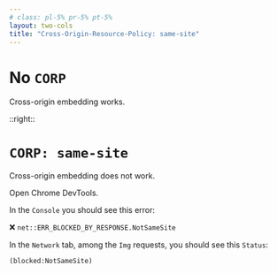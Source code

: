 ```yaml
---
# class: pl-5% pr-5% pt-5%
layout: two-cols
title: "Cross-Origin-Resource-Policy: same-site"
---
```

<h1>No <code>CORP</code></h1>

<Transform scale="0.9">

Cross-origin embedding works.

<CrossOriginImageEmbed src="https://www.w3schools.com/images/w3schools_green.jpg" />

</Transform>

::right::

<h1><code>CORP: same-site</code></h1>

<Transform scale="0.9">

Cross-origin embedding does not work.

<CrossOriginImageEmbed src="https://kitchen-sink-demos.vercel.app/api/corp?image_url=https://www.w3schools.com/images/w3schools_green.jpg" />

Open Chrome DevTools.

In the `Console` you should see this error:

<div class="bg-red-200">
❌ <code class="bg-red-200!">net::ERR_BLOCKED_BY_RESPONSE.NotSameSite</code>
</div>

In the `Network` tab, among the `Img` requests, you should see this `Status`:

```txt
(blocked:NotSameSite)
```

</Transform>

<!--
That `/api/corp` endpoint fetches the image, then serves it with this HTTP response header:

```txt
Cross-Origin-Resource-Policy: same-site
```

Click [this link](https://kitchen-sink-demos.vercel.app/api/corp?image_url=https://www.w3schools.com/images/w3schools_green.jpg) to make a GET to the resource.
-->
